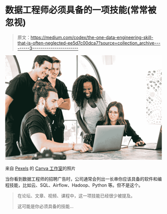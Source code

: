 # 数据工程师必须具备的一项技能(常常被忽视)

> 原文：<https://medium.com/codex/the-one-data-engineering-skill-that-is-often-neglected-ee5d7c00dca7?source=collection_archive---------3----------------------->

![](img/ab1448a88dfc1b272d39549339a87610.png)

来自 [Pexels](https://www.pexels.com/photo/man-in-black-crew-neck-t-shirt-sitting-beside-woman-in-gray-crew-neck-t-shirt-3153201/?utm_content=attributionCopyText&utm_medium=referral&utm_source=pexels) 的 [Canva 工作室](https://www.pexels.com/@canvastudio?utm_content=attributionCopyText&utm_medium=referral&utm_source=pexels)的照片

当你看到数据工程师的招聘广告时，公司通常会列出一长串你应该具备的软件和编程技能，比如云、SQL、Airflow、Hadoop、Python 等。但不是这个。

> 在论坛、文章、视频、课程中，这一项技能已经很少被提及。
> 
> 这可能是你必须具备的技能…